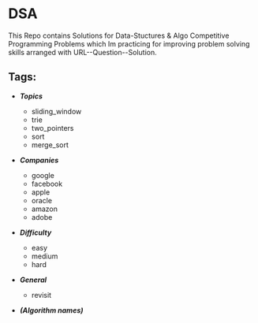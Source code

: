# DSA

This Repo contains Solutions for Data-Stuctures & Algo Competitive Programming Problems which Im practicing for improving problem solving skills arranged with URL--Question--Solution.

Tags:
--
* ***Topics***
    * sliding_window
    * trie
    * two_pointers
    * sort
    * merge_sort

* ***Companies***
    * google
    * facebook
    * apple
    * oracle
    * amazon
    * adobe
    
* ***Difficulty***
    * easy
    * medium
    * hard
    
* ***General***
    * revisit
  
* ***(Algorithm names)***

